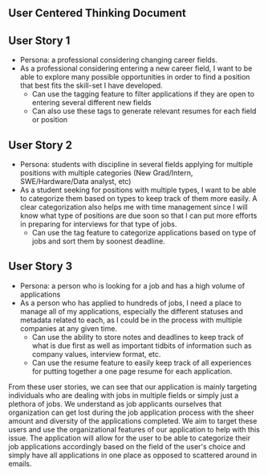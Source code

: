 ## User Centered Thinking Document

## User Story 1
- Persona: a professional considering changing career fields.
- As a professional considering entering a new career field, I want to be able to explore many possible opportunities in order to find a position that best fits the skill-set I have developed.
  - Can use the tagging feature to filter applications if they are open to entering several different new fields
  - Can also use these tags to generate relevant resumes for each field or position

## User Story 2
- Persona: students with discipline in several fields applying for multiple positions with multiple categories (New Grad/Intern, SWE/Hardware/Data analyst, etc)
- As a student seeking for positions with multiple types, I want to be able to categorize them based on types to keep track of them more easily. A clear categorization also helps me with time management since I will know what type of positions are due soon so that I can put more efforts in preparing for interviews for that type of jobs.
  - Can use the tag feature to categorize applications based on type of jobs and sort them by soonest deadline.

## User Story 3
- Persona: a person who is looking for a job and has a high volume of applications
- As a person who has applied to hundreds of jobs, I need a place to manage all of my applications, especially the different statuses and metadata related to each, as I could be in the process with multiple companies at any given time.
  - Can use the ability to store notes and deadlines to keep track of what is due first as well as important tidbits of information such as company values, interview format, etc.
  - Can use the resume feature to easily keep track of all experiences for putting together a one page resume for each application.
 
From these user stories, we can see that our application is mainly targeting individuals who are dealing with jobs in multiple fields or simply just a plethora of jobs. We understand as job applicants ourselves that organization can get lost during the job application process with the sheer amount and diversity of the applications completed. We aim to target these users and use the organizational features of our application to help with this issue. The application will allow for the user to be able to categorize their job applications accordingly based on the field of the user's choice and simply have all applications in one place as opposed to scattered around in emails.


